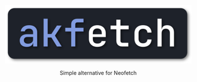 <div align='center'>
<img src='.assets/akfetch.png' alt='Akfetch Logo' width='500'>
<p>Simple alternative for Neofetch</p>
</div>
<br>

